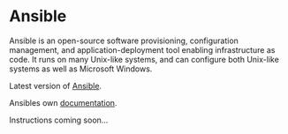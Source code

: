# Ansible

Ansible is an open-source software provisioning, configuration management, and application-deployment tool enabling infrastructure as code. It runs on many Unix-like systems, and can configure both Unix-like systems as well as Microsoft Windows.

Latest version of [Ansible](https://docs.ansible.com/ansible/latest/installation_guide/intro_installation.html#installing-and-upgrading-ansible-with-pip).

Ansibles own [documentation](https://docs.ansible.com/ansible/latest/getting_started/index.html).

Instructions coming soon...
